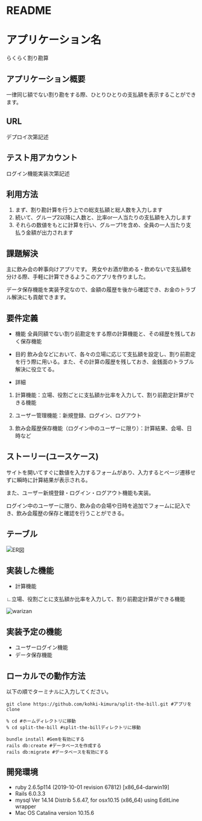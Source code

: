 # README

# アプリケーション名
らくらく割り勘算

## アプリケーション概要
一律同じ額でない割り勘をする際、ひとりひとりの支払額を表示することができます。

## URL
デプロイ次第記述

## テスト用アカウント
ログイン機能実装次第記述

## 利用方法

1. まず、割り勘計算を行う上での総支払額と総人数を入力します
1. 続いて、グループ2以降に人数と、比率or一人当たりの支払額を入力します
1. それらの数値をもとに計算を行い、グループ1を含め、全員の一人当たり支払う金額が出力されます


## 課題解決

主に飲み会の幹事向けアプリです。
男女やお酒が飲める・飲めないで支払額を分ける際、手軽に計算できるようこのアプリを作りました。

データ保存機能を実装予定なので、金額の履歴を後から確認でき、お金のトラブル解決にも貢献できます。

## 要件定義

* 機能
全員同額でない割り前勘定をする際の計算機能と、その経歴を残しておく保存機能

* 目的
飲み会などにおいて、各々の立場に応じて支払額を設定し、割り前勘定を行う際に用いる。また、その計算の履歴を残しておき、金銭面のトラブル解決に役立てる。

* 詳細

1. 計算機能：立場、役割ごとに支払額か比率を入力して、割り前勘定計算ができる機能

1. ユーザー管理機能：新規登録、ログイン、ログアウト

1. 飲み会履歴保存機能（ログイン中のユーザーに限り）：計算結果、会場、日時など

## ストーリー(ユースケース)

サイトを開いてすぐに数値を入力するフォームがあり、入力するとページ遷移せずに瞬時に計算結果が表示される。

また、ユーザー新規登録・ログイン・ログアウト機能も実装。

ログイン中のユーザーに限り、飲み会の会場や日時を追加でフォームに記入でき、飲み会履歴の保存と確認を行うことができる。

## テーブル

![ER図](https://user-images.githubusercontent.com/70509887/95564074-3b687280-0a59-11eb-871a-3606ce9daf35.png)

## 実装した機能
* 計算機能

∟立場、役割ごとに支払額か比率を入力して、割り前勘定計算ができる機能

![warizan](https://user-images.githubusercontent.com/70509887/95565633-74094b80-0a5b-11eb-9623-f6c90a70ad5e.gif)


## 実装予定の機能
* ユーザーログイン機能
* データ保存機能


## ローカルでの動作方法
以下の順でターミナルに入力してください。

```
git clone https://github.com/kohki-kimura/split-the-bill.git #アプリをclone

% cd #ホームディレクトリに移動
% cd split-the-bill #split-the-billディレクトリに移動

bundle install #Gemを有効にする
rails db:create #データベースを作成する
rails db:migrate #データベースを有効にする
```

## 開発環境
* ruby 2.6.5p114 (2019-10-01 revision 67812) [x86_64-darwin19]
* Rails 6.0.3.3
* mysql  Ver 14.14 Distrib 5.6.47, for osx10.15 (x86_64) using  EditLine wrapper
* Mac OS Catalina version 10.15.6
